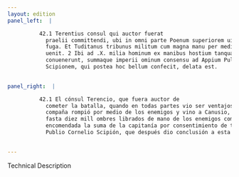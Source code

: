 ```yaml
---
layout: edition
panel_left:  |

          42.1 Terentius consul qui auctor fuerat
            praelii committendi, ubi in omni parte Poenum superiorem uidit, salutem sibi comparauit
            fuga. Et Tuditanus tribunus militum cum magna manu per medios hostes erumpens Cannusium
            uenit. 2 Ibi ad .X. milia hominum ex manibus hostium tanquam ex tempestate emersa
            conuenerunt, summaque imperii ominum consensu ad Appium Pulchrum et P. Cornelium
            Scipionem, qui postea hoc bellum confecit, delata est.
        

panel_right:  |

          42.1 El cónsul Terencio, que fuera auctor de
            cometer la batalla, quando en todas partes vio ser ventajosos los carthagineses, fuyendo buscó salvarse; y Tuditano, tribuno militar, con grand
            compaña rompió por medio de los enemigos y vino a Canusio, 2 do llegaron
            fasta diez mill ombres librados de mano de los enemigos como de tempestad, y fue
            encomendada la suma de la capitanía por consentimiento de todos ellos a Appio Pulcro y a
            Publio Cornelio Scipión, que después dio conclusión a esta guerra.
        

---
```


 Technical Description 